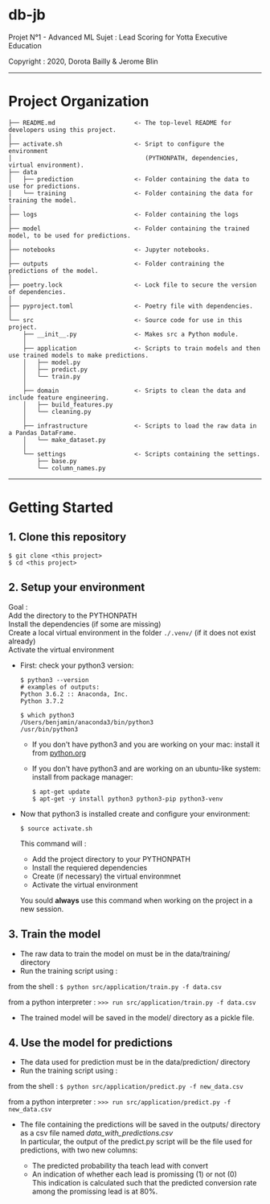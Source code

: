 # db-jb

Projet N°1 - Advanced ML
Sujet : Lead Scoring for Yotta Executive Education

Copyright : 2020, Dorota Bailly & Jerome Blin

___

# Project Organization


    ├── README.md                      <- The top-level README for developers using this project.
    │
    ├── activate.sh                    <- Sript to configure the environment
    │                                     (PYTHONPATH, dependencies, virtual environment).
    ├── data
    │   ├── prediction                 <- Folder containing the data to use for predictions.
    │   └── training                   <- Folder containing the data for training the model.
    │
    ├── logs                           <- Folder containing the logs
    │
    ├── model                          <- Folder containing the trained model, to be used for predictions. 
    │
    ├── notebooks                      <- Jupyter notebooks.
    │
    ├── outputs                        <- Folder contraining the predictions of the model.
    │
    ├── poetry.lock                    <- Lock file to secure the version of dependencies.
    │
    ├── pyproject.toml                 <- Poetry file with dependencies.
    │
    └── src                            <- Source code for use in this project.
        ├── __init__.py                <- Makes src a Python module.
        │
        ├── application                <- Scripts to train models and then use trained models to make predictions.
        │   ├── model.py
        │   ├── predict.py
        │   └── train.py
        │
        ├── domain                     <- Sripts to clean the data and include feature engineering.
        │   ├── build_features.py
        │   └── cleaning.py
        │
        ├── infrastructure             <- Scripts to load the raw data in a Pandas DataFrame.
        │   └── make_dataset.py
        │
        └── settings                   <- Scripts containing the settings.
            ├── base.py
            └── column_names.py

___

# Getting Started

## 1. Clone this repository

```
$ git clone <this project>
$ cd <this project>
```

## 2. Setup your environment

Goal :   
Add the directory to the PYTHONPATH  
Install the dependencies (if some are missing)  
Create a local virtual environment in the folder `./.venv/` (if it does not exist already)  
Activate the virtual environment  

- First: check your python3 version:

    ```
    $ python3 --version
    # examples of outputs:
    Python 3.6.2 :: Anaconda, Inc.
    Python 3.7.2

    $ which python3
    /Users/benjamin/anaconda3/bin/python3
    /usr/bin/python3
    ```

    - If you don't have python3 and you are working on your mac: install it from [python.org](https://www.python.org/downloads/)
    - If you don't have python3 and are working on an ubuntu-like system: install from package manager:

        ```
        $ apt-get update
        $ apt-get -y install python3 python3-pip python3-venv
        ```

- Now that python3 is installed create and configure your environment:

    ```
    $ source activate.sh
    ```
    
    This command will : 
    - Add the project directory to your PYTHONPATH
    - Install the requiered dependencies
    - Create (if necessary) the virtual environmnet
    - Activate the virtual environment

    You sould **always** use this command when working on the project in a new session. 


## 3. Train the model

- The raw data to train the model on must be in the data/training/ directory
- Run the training script using : 

from the shell :
    ```
    $ python src/application/train.py -f data.csv
    ```

from a python interpreter :
    ```
    >>> run src/application/train.py -f data.csv
    ```

- The trained model will be saved in the model/ directory as a pickle file. 


## 4. Use the model for predictions

- The data used for prediction must be in the data/prediction/ directory
- Run the training script using : 

from the shell :
    ```
    $ python src/application/predict.py -f new_data.csv
    ```

from a python interpreter :
    ```
    >>> run src/application/predict.py -f new_data.csv
    ```

- The file containing the predictions will be saved in the outputs/ directory as a csv file named *data_with_predictions.csv*  
In particular, the output of the predict.py script will be the file used for predictions, with two new columns:

    - The predicted probability tha teach lead with convert
    - An indication of whether each lead is promissing (1) or not (0)  
    This indication is calculated such that the predicted conversion rate among the promissing lead is at 80%.
